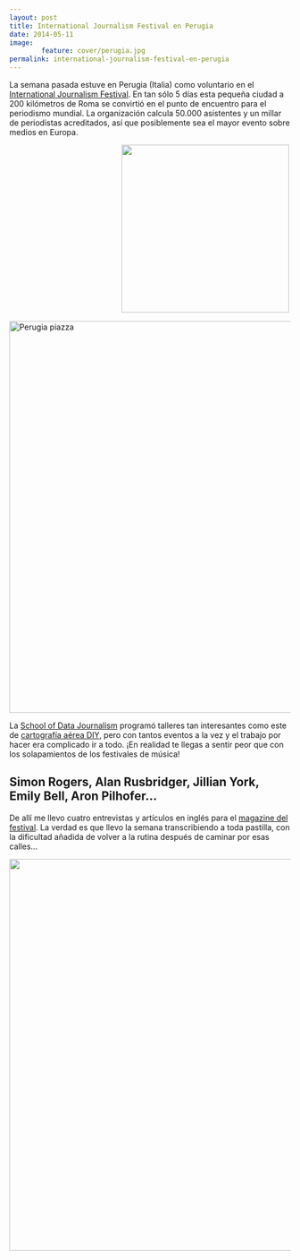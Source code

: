 ```yaml
---
layout: post
title: International Journalism Festival en Perugia
date: 2014-05-11
image: 
        feature: cover/perugia.jpg
permalink: international-journalism-festival-en-perugia
---
```

La semana pasada estuve en Perugia (Italia) como voluntario en el <a href="http://journalismfestival">International Journalism Festival</a>. En tan sólo 5 días esta pequeña ciudad a 200 kilómetros de Roma se convirtió en el punto de encuentro para el periodismo mundial. La organización calcula 50.000 asistentes y un millar de periodistas acreditados, así que posiblemente sea el mayor evento sobre medios en Europa.

<p><img src="https://dl.dropboxusercontent.com/u/55065502/logo_ijf_2014.png" style="width: 300px; float: right; margin-bottom: 15px; margin-right: 3px;"></p>

<img src="https://upload.wikimedia.org/wikipedia/commons/4/47/Perugia_panoramic.jpg" style="width:700px" alt="Perugia piazza" />

<p>La <a href="http://schoolofdata.org/school-of-data-journalism-international-journalism-festival-perugia/">School of Data Journalism</a> programó talleres tan interesantes como este de <a href="http://www.journalismfestival.com/programme/2014/get-your-own-data-through-aerial-photography-part-1-beginner">cartografía aérea DIY</a>, pero con tantos eventos a la vez y el trabajo por hacer era complicado ir a todo. ¡En realidad te llegas a sentir peor que con los solapamientos de los festivales de música!</p>

<h2 id="simonrogersalanrusbridgerjillianyorkemilybellaronpilhofer">Simon Rogers, Alan Rusbridger, Jillian York, Emily Bell, Aron Pilhofer...</h2>

<p>De allí me llevo cuatro entrevistas y artículos en inglés para el <a href="http://magazine.journalismfestival.com">magazine del festival</a>. La verdad es que llevo la semana transcribiendo a toda pastilla, con la dificultad añadida de volver a la rutina después de caminar por esas calles...</p>

<p><img src="https://dl.dropboxusercontent.com/u/55065502/yoperugia.jpg" style="width:700px" alt=""></p>